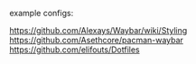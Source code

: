 example configs:

https://github.com/Alexays/Waybar/wiki/Styling
https://github.com/Asethcore/pacman-waybar
https://github.com/elifouts/Dotfiles
